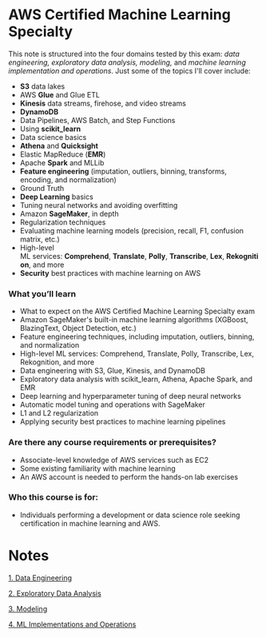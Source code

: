 # AWS Certified Machine Learning Specialty

This note is structured into the four domains tested by this exam: *data engineering, exploratory data analysis, modeling,* and *machine learning implementation and operations*. Just some of the topics I'll cover include:

- **S3** data lakes
- AWS **Glue** and Glue ETL
- **Kinesis** data streams, firehose, and video streams
- **DynamoDB**
- Data Pipelines, AWS Batch, and Step Functions
- Using **scikit_learn**
- Data science basics
- **Athena** and **Quicksight**
- Elastic MapReduce (**EMR**)
- Apache **Spark** and MLLib
- **Feature engineering** (imputation, outliers, binning, transforms, encoding, and normalization)
- Ground Truth
- **Deep Learning** basics
- Tuning neural networks and avoiding overfitting
- Amazon **SageMaker**, in depth
- Regularization techniques
- Evaluating machine learning models (precision, recall, F1, confusion matrix, etc.)
- High-level ML services: **Comprehend**, **Translate**, **Polly**, **Transcribe**, **Lex**, **Rekognition**, and more
- **Security** best practices with machine learning on AWS

### **What you’ll learn**

- What to expect on the AWS Certified Machine Learning Specialty exam
- Amazon SageMaker's built-in machine learning algorithms (XGBoost, BlazingText, Object Detection, etc.)
- Feature engineering techniques, including imputation, outliers, binning, and normalization
- High-level ML services: Comprehend, Translate, Polly, Transcribe, Lex, Rekognition, and more
- Data engineering with S3, Glue, Kinesis, and DynamoDB
- Exploratory data analysis with scikit_learn, Athena, Apache Spark, and EMR
- Deep learning and hyperparameter tuning of deep neural networks
- Automatic model tuning and operations with SageMaker
- L1 and L2 regularization
- Applying security best practices to machine learning pipelines

### **Are there any course requirements or prerequisites?**

- Associate-level knowledge of AWS services such as EC2
- Some existing familiarity with machine learning
- An AWS account is needed to perform the hands-on lab exercises

### **Who this course is for:**

- Individuals performing a development or data science role seeking certification in machine learning and AWS.

# Notes

[1. Data Engineering](AWS%20Certified%20Machine%20Learning%20Specialty%2075104c17f18e42f0912a3dd959ccb878/1%20Data%20Engineering%2099be9af12af34a6cb9ac3342aca905cd.md)

[2. Exploratory Data Analysis](AWS%20Certified%20Machine%20Learning%20Specialty%2075104c17f18e42f0912a3dd959ccb878/2%20Exploratory%20Data%20Analysis%205ca1f3e5fd9b4623b1cfa52591d84092.md)

[3. Modeling](AWS%20Certified%20Machine%20Learning%20Specialty%2075104c17f18e42f0912a3dd959ccb878/3%20Modeling%205bc2a6b00ccf40f2bcb566d9bc6cf0b5.md)

[4. ML Implementations and Operations](AWS%20Certified%20Machine%20Learning%20Specialty%2075104c17f18e42f0912a3dd959ccb878/4%20ML%20Implementations%20and%20Operations%209d0c143137a3487c82d12aaa986aff89.md)